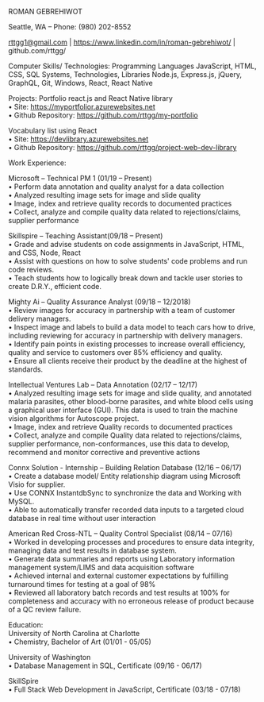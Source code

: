ROMAN GEBREHIWOT
                              
 Seattle, WA – Phone: (980) 202-8552   
 
rttgg1@gmail.com    |    https://www.linkedin.com/in/roman-gebrehiwot/   |    github.com/rttgg/

Computer Skills/ Technologies:
Programming Languages 
JavaScript, HTML, CSS, SQL
Systems, Technologies, Libraries
Node.js, Express.js, jQuery, GraphQL, Git, Windows, React, React Native

Projects: 
Portfolio react.js and React Native library  
•	Site: https://myportfolior.azurewebsites.net  
•	Github Repository:   https://github.com/rttgg/my-portfolio

 Vocabulary list using React  
•	Site:   https://devlibrary.azurewebsites.net  
•	Github Repository:   https://github.com/rttgg/project-web-dev-library

  

Work Experience: 

Microsoft – Technical PM 1  (01/19 – Present)  
•	Perform data annotation and quality analyst for a data collection   
•	Analyzed resulting image sets for image and slide quality  
•	Image, index and retrieve quality records to documented practices  
•	Collect, analyze and compile quality data related to rejections/claims, supplier performance

Skillspire – Teaching Assistant(09/18 – Present)  
•	Grade and advise students on code assignments in JavaScript, HTML, and CSS, Node, React   
•	 Assist with questions on how to solve students' code problems and run code reviews.  
•	Teach students how to logically break down and tackle user stories to create D.R.Y., efficient code.

Mighty Ai – Quality Assurance Analyst (09/18 – 12/2018)   
•	Review images for accuracy in partnership with a team of customer delivery managers.  
•	Inspect image and labels to build a data model to teach cars how to drive, including reviewing for accuracy in partnership with delivery managers.   
•	Identify pain points in existing processes to increase overall efficiency, quality and service to customers over 85% efficiency and quality.  
•	Ensure all clients receive their product by the deadline at the highest of standards.

Intellectual Ventures Lab – Data Annotation (02/17 – 12/17)	                                 
•	Analyzed resulting image sets for image and slide quality, and annotated malaria parasites, other blood-borne parasites, and white blood cells using a graphical user interface (GUI). This data is used to train the machine vision algorithms for Autoscope project.    
•	Image, index and retrieve Quality records to documented practices  
•	Collect, analyze and compile Quality data related to rejections/claims, supplier performance, non-conformances, use this data to develop, recommend and monitor corrective and preventive actions

Connx Solution - Internship – Building Relation Database (12/16 – 06/17)  
•	Create a database model/ Entity relationship diagram using Microsoft Visio for supplier.  
•	Use CONNX InstantdbSync to synchronize the data and Working with MySQL.  
•	Able to automatically transfer recorded data inputs to a targeted cloud database in real time without user interaction


American Red Cross-NTL –  Quality Control Specialist (08/14 – 07/16)  
•	Worked in developing processes and procedures to ensure data integrity, managing data and test results in database system.   
•	Generate data summaries and reports using Laboratory information management system/LIMS and data acquisition software   
•	Achieved internal and external customer expectations by fulfilling turnaround times for testing at a goal of 98%  
•	Reviewed all laboratory batch records and test results at 100% for completeness and accuracy with no erroneous release of product because of a QC review failure.

Education:  
University of North Carolina at Charlotte  
•	Chemistry, Bachelor of Art (01/01 -  05/05)

University of Washington  
•	Database Management in SQL, Certificate (09/16 -  06/17)

SkillSpire  
•	Full Stack Web Development in JavaScript, Certificate  (03/18 -  07/18)



